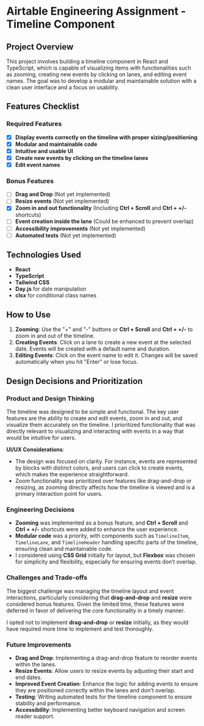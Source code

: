 # Airtable Engineering Assignment - Timeline Component

## **Project Overview**

This project involves building a timeline component in React and TypeScript, which is capable of visualizing items with functionalities such as zooming, creating new events by clicking on lanes, and editing event names. The goal was to develop a modular and maintainable solution with a clean user interface and a focus on usability.

## **Features Checklist**

### **Required Features**

- [x] **Display events correctly on the timeline with proper sizing/positioning**
- [x] **Modular and maintainable code**
- [x] **Intuitive and usable UI**
- [x] **Create new events by clicking on the timeline lanes**
- [x] **Edit event names**

### **Bonus Features**

- [ ] **Drag and Drop** (Not yet implemented)
- [ ] **Resize events** (Not yet implemented)
- [x] **Zoom in and out functionality** (Including **Ctrl + Scroll** and **Ctrl + +/-** shortcuts)
- [ ] **Event creation inside the lane** (Could be enhanced to prevent overlap)
- [ ] **Accessibility improvements** (Not yet implemented)
- [ ] **Automated tests** (Not yet implemented)

## **Technologies Used**

- **React**
- **TypeScript**
- **Tailwind CSS**
- **Day.js** for date manipulation
- **clsx** for conditional class names

## **How to Use**

1. **Zooming**: Use the "+" and "-" buttons or **Ctrl + Scroll** and **Ctrl + +/-** to zoom in and out of the timeline.
2. **Creating Events**: Click on a lane to create a new event at the selected date. Events will be created with a default name and duration.
3. **Editing Events**: Click on the event name to edit it. Changes will be saved automatically when you hit "Enter" or lose focus.

## **Design Decisions and Prioritization**

### **Product and Design Thinking**

The timeline was designed to be simple and functional. The key user features are the ability to create and edit events, zoom in and out, and visualize them accurately on the timeline. I prioritized functionality that was directly relevant to visualizing and interacting with events in a way that would be intuitive for users.

**UI/UX Considerations**:

- The design was focused on clarity. For instance, events are represented by blocks with distinct colors, and users can click to create events, which makes the experience straightforward.
- Zoom functionality was prioritized over features like drag-and-drop or resizing, as zooming directly affects how the timeline is viewed and is a primary interaction point for users.

### **Engineering Decisions**

- **Zooming** was implemented as a bonus feature, and **Ctrl + Scroll** and **Ctrl + +/-** shortcuts were added to enhance the user experience.
- **Modular code** was a priority, with components such as `TimelineItem`, `TimelineLane`, and `TimelineHeader` handling specific parts of the timeline, ensuring clean and maintainable code.
- I considered using **CSS Grid** initially for layout, but **Flexbox** was chosen for simplicity and flexibility, especially for ensuring events don’t overlap.

### **Challenges and Trade-offs**

The biggest challenge was managing the timeline layout and event interactions, particularly considering that **drag-and-drop** and **resize** were considered bonus features. Given the limited time, these features were deferred in favor of delivering the core functionality in a timely manner.

I opted not to implement **drag-and-drop** or **resize** initially, as they would have required more time to implement and test thoroughly.

### **Future Improvements**

- **Drag and Drop**: Implementing a drag-and-drop feature to reorder events within the lanes.
- **Resize Events**: Allow users to resize events by adjusting their start and end dates.
- **Improved Event Creation**: Enhance the logic for adding events to ensure they are positioned correctly within the lanes and don't overlap.
- **Testing**: Writing automated tests for the timeline component to ensure stability and performance.
- **Accessibility**: Implementing better keyboard navigation and screen reader support.
